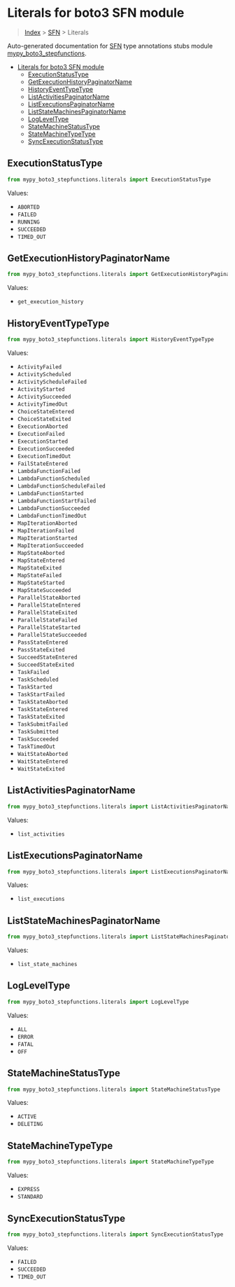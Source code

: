 # Literals for boto3 SFN module

> [Index](..) > [SFN](.) > Literals

Auto-generated documentation for
[SFN](https://boto3.amazonaws.com/v1/documentation/api/1.17.73/reference/services/stepfunctions.html#SFN)
type annotations stubs module
[mypy_boto3_stepfunctions](https://pypi.org/project/mypy-boto3-stepfunctions/).

- [Literals for boto3 SFN module](#literals-for-boto3-sfn-module)
  - [ExecutionStatusType](#executionstatustype)
  - [GetExecutionHistoryPaginatorName](#getexecutionhistorypaginatorname)
  - [HistoryEventTypeType](#historyeventtypetype)
  - [ListActivitiesPaginatorName](#listactivitiespaginatorname)
  - [ListExecutionsPaginatorName](#listexecutionspaginatorname)
  - [ListStateMachinesPaginatorName](#liststatemachinespaginatorname)
  - [LogLevelType](#logleveltype)
  - [StateMachineStatusType](#statemachinestatustype)
  - [StateMachineTypeType](#statemachinetypetype)
  - [SyncExecutionStatusType](#syncexecutionstatustype)

## ExecutionStatusType

```python
from mypy_boto3_stepfunctions.literals import ExecutionStatusType
```

Values:

- `ABORTED`
- `FAILED`
- `RUNNING`
- `SUCCEEDED`
- `TIMED_OUT`

## GetExecutionHistoryPaginatorName

```python
from mypy_boto3_stepfunctions.literals import GetExecutionHistoryPaginatorName
```

Values:

- `get_execution_history`

## HistoryEventTypeType

```python
from mypy_boto3_stepfunctions.literals import HistoryEventTypeType
```

Values:

- `ActivityFailed`
- `ActivityScheduled`
- `ActivityScheduleFailed`
- `ActivityStarted`
- `ActivitySucceeded`
- `ActivityTimedOut`
- `ChoiceStateEntered`
- `ChoiceStateExited`
- `ExecutionAborted`
- `ExecutionFailed`
- `ExecutionStarted`
- `ExecutionSucceeded`
- `ExecutionTimedOut`
- `FailStateEntered`
- `LambdaFunctionFailed`
- `LambdaFunctionScheduled`
- `LambdaFunctionScheduleFailed`
- `LambdaFunctionStarted`
- `LambdaFunctionStartFailed`
- `LambdaFunctionSucceeded`
- `LambdaFunctionTimedOut`
- `MapIterationAborted`
- `MapIterationFailed`
- `MapIterationStarted`
- `MapIterationSucceeded`
- `MapStateAborted`
- `MapStateEntered`
- `MapStateExited`
- `MapStateFailed`
- `MapStateStarted`
- `MapStateSucceeded`
- `ParallelStateAborted`
- `ParallelStateEntered`
- `ParallelStateExited`
- `ParallelStateFailed`
- `ParallelStateStarted`
- `ParallelStateSucceeded`
- `PassStateEntered`
- `PassStateExited`
- `SucceedStateEntered`
- `SucceedStateExited`
- `TaskFailed`
- `TaskScheduled`
- `TaskStarted`
- `TaskStartFailed`
- `TaskStateAborted`
- `TaskStateEntered`
- `TaskStateExited`
- `TaskSubmitFailed`
- `TaskSubmitted`
- `TaskSucceeded`
- `TaskTimedOut`
- `WaitStateAborted`
- `WaitStateEntered`
- `WaitStateExited`

## ListActivitiesPaginatorName

```python
from mypy_boto3_stepfunctions.literals import ListActivitiesPaginatorName
```

Values:

- `list_activities`

## ListExecutionsPaginatorName

```python
from mypy_boto3_stepfunctions.literals import ListExecutionsPaginatorName
```

Values:

- `list_executions`

## ListStateMachinesPaginatorName

```python
from mypy_boto3_stepfunctions.literals import ListStateMachinesPaginatorName
```

Values:

- `list_state_machines`

## LogLevelType

```python
from mypy_boto3_stepfunctions.literals import LogLevelType
```

Values:

- `ALL`
- `ERROR`
- `FATAL`
- `OFF`

## StateMachineStatusType

```python
from mypy_boto3_stepfunctions.literals import StateMachineStatusType
```

Values:

- `ACTIVE`
- `DELETING`

## StateMachineTypeType

```python
from mypy_boto3_stepfunctions.literals import StateMachineTypeType
```

Values:

- `EXPRESS`
- `STANDARD`

## SyncExecutionStatusType

```python
from mypy_boto3_stepfunctions.literals import SyncExecutionStatusType
```

Values:

- `FAILED`
- `SUCCEEDED`
- `TIMED_OUT`

